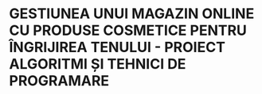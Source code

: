 # GESTIUNEA UNUI MAGAZIN ONLINE CU PRODUSE COSMETICE PENTRU ÎNGRIJIREA TENULUI - PROIECT ALGORITMI ȘI TEHNICI DE PROGRAMARE
